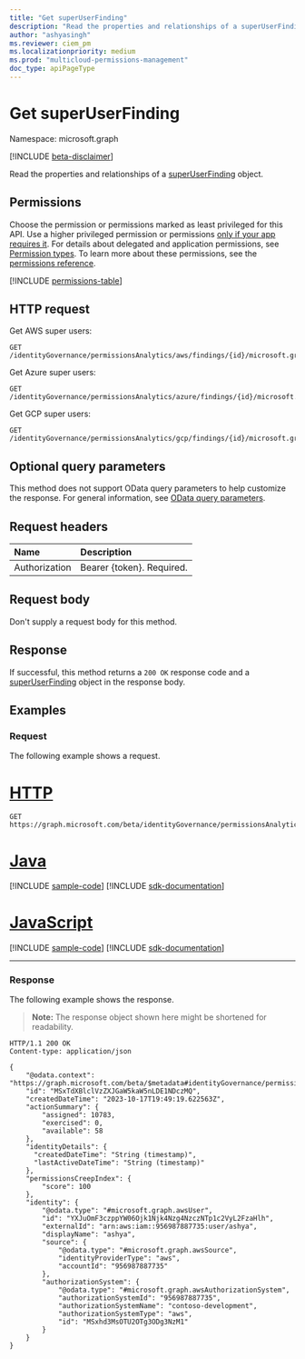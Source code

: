 ```yaml
---
title: "Get superUserFinding"
description: "Read the properties and relationships of a superUserFinding object."
author: "ashyasingh"
ms.reviewer: ciem_pm
ms.localizationpriority: medium
ms.prod: "multicloud-permissions-management"
doc_type: apiPageType
---
```


# Get superUserFinding
Namespace: microsoft.graph

[!INCLUDE [beta-disclaimer](../../includes/beta-disclaimer.md)]

Read the properties and relationships of a [superUserFinding](../resources/superuserfinding.md) object.

## Permissions
Choose the permission or permissions marked as least privileged for this API. Use a higher privileged permission or permissions [only if your app requires it](/graph/permissions-overview#best-practices-for-using-microsoft-graph-permissions). For details about delegated and application permissions, see [Permission types](/graph/permissions-overview#permission-types). To learn more about these permissions, see the [permissions reference](/graph/permissions-reference).
 
<!-- { "blockType": "permissions", "name": "superuserfinding_get" } -->
[!INCLUDE [permissions-table](../includes/permissions/superuserfinding-get-permissions.md)]

## HTTP request

Get AWS super users:
<!-- {
  "blockType": "ignored"
}
-->
``` http
GET /identityGovernance/permissionsAnalytics/aws/findings/{id}/microsoft.graph.superUserFinding
```

Get Azure super users:
<!-- {
  "blockType": "ignored",
}
-->
``` http
GET /identityGovernance/permissionsAnalytics/azure/findings/{id}/microsoft.graph.superUserFinding
```

Get GCP super users:
<!-- {
  "blockType": "ignored",
}
-->
``` http
GET /identityGovernance/permissionsAnalytics/gcp/findings/{id}/microsoft.graph.superUserFinding
```

## Optional query parameters
This method does not support OData query parameters to help customize the response. For general information, see [OData query parameters](/graph/query-parameters).

## Request headers
|Name|Description|
|:---|:---|
|Authorization|Bearer {token}. Required.|

## Request body
Don't supply a request body for this method.

## Response

If successful, this method returns a `200 OK` response code and a [superUserFinding](../resources/superuserfinding.md) object in the response body.

## Examples

### Request
The following example shows a request.
# [HTTP](#tab/http)
<!-- {
  "blockType": "request",
  "name": "get_superuserfinding"
}
-->
``` http
GET https://graph.microsoft.com/beta/identityGovernance/permissionsAnalytics/aws/findings/MSxTdXBlclVzZXJGaW5kaW5nLDE1NDczMQ/microsoft.graph.superUserFinding
```

# [Java](#tab/java)
[!INCLUDE [sample-code](../includes/snippets/java/get-superuserfinding-java-snippets.md)]
[!INCLUDE [sdk-documentation](../includes/snippets/snippets-sdk-documentation-link.md)]

# [JavaScript](#tab/javascript)
[!INCLUDE [sample-code](../includes/snippets/javascript/get-superuserfinding-javascript-snippets.md)]
[!INCLUDE [sdk-documentation](../includes/snippets/snippets-sdk-documentation-link.md)]

---

### Response
The following example shows the response.
>**Note:** The response object shown here might be shortened for readability.
<!-- {
  "blockType": "response",
  "truncated": true,
  "@odata.type": "microsoft.graph.superUserFinding"
}
-->
``` http
HTTP/1.1 200 OK
Content-type: application/json

{
    "@odata.context": "https://graph.microsoft.com/beta/$metadata#identityGovernance/permissionsAnalytics/aws/findings/microsoft.graph.superUserFinding/$entity",
    "id": "MSxTdXBlclVzZXJGaW5kaW5nLDE1NDczMQ",
    "createdDateTime": "2023-10-17T19:49:19.622563Z",
    "actionSummary": {
        "assigned": 10783,
        "exercised": 0,
        "available": 58
    },
    "identityDetails": {
      "createdDateTime": "String (timestamp)",
      "lastActiveDateTime": "String (timestamp)"
    },
    "permissionsCreepIndex": {
        "score": 100
    },
    "identity": {
        "@odata.type": "#microsoft.graph.awsUser",
        "id": "YXJuOmF3czppYW06Ojk1Njk4Nzg4NzczNTp1c2VyL2FzaHlh",
        "externalId": "arn:aws:iam::956987887735:user/ashya",
        "displayName": "ashya",
        "source": {
            "@odata.type": "#microsoft.graph.awsSource",
            "identityProviderType": "aws",
            "accountId": "956987887735"
        },
        "authorizationSystem": {
            "@odata.type": "#microsoft.graph.awsAuthorizationSystem",
            "authorizationSystemId": "956987887735",
            "authorizationSystemName": "contoso-development",
            "authorizationSystemType": "aws",
            "id": "MSxhd3MsOTU2OTg3ODg3NzM1"
        }
    }
}
```
